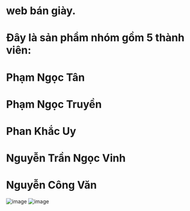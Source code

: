 # web bán giày.
# Đây là sản phẩm nhóm gồm 5 thành viên:
# Phạm Ngọc Tân
# Phạm Ngọc Truyền
# Phan Khắc Uy
# Nguyễn Trần Ngọc Vinh
# Nguyễn Công Văn
![image](https://user-images.githubusercontent.com/96604342/199018024-0ef88b1c-f20c-4191-a895-f90778788db8.png)
![image](https://user-images.githubusercontent.com/96604342/199018146-f815d45d-e992-4838-b19e-39b97728c20a.png)
